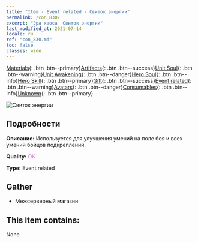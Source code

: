 ```yaml
---
title: "Item - Event related - Свиток энергии"
permalink: /con_830/
excerpt: "Эра хаоса  Свиток энергии"
last_modified_at: 2021-07-14
locale: ru
ref: "con_830.md"
toc: false
classes: wide
---
```

 [Materials](/ItemsRU/){: .btn .btn--primary}[Artifacts](/ItemsRU/Artifacts/){: .btn .btn--success}[Unit Soul](/ItemsRU/UnitSoul/){: .btn .btn--warning}[Unit Awakening](/ItemsRU/UnitAwakening/){: .btn .btn--danger}[Hero Soul](/ItemsRU/HeroSoul/){: .btn .btn--info}[Hero Skill](/ItemsRU/HeroSkill/){: .btn .btn--primary}[Gift](/ItemsRU/Gift/){: .btn .btn--success}[Event related](/ItemsRU/Events/){: .btn .btn--warning}[Avatars](/ItemsRU/Avatars/){: .btn .btn--danger}[Consumables](/ItemsRU/Consumables/){: .btn .btn--info}[Unknown](/ItemsRU/Unknown/){: .btn .btn--primary}

 ![Свиток энергии](/images/t/i_backup_icon2.png)

## Подробности
 **Описание:** Используется для улучшения умений на поле боя и всех умений бойцов подкреплений.

 **Quality:** <span style="color: #DA70D6">OK</span>

 **Type:** Event related

## Gather

*    Межсерверный магазин 

## This item contains:

  None

